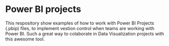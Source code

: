 # Power BI projects

This respository show examples of how to work with Power BI Projects (.pbip) files, to implement vestion control when teams are working with Power BI. Such a great way to colaborate in Data Visualization projects with this awesome tool.

